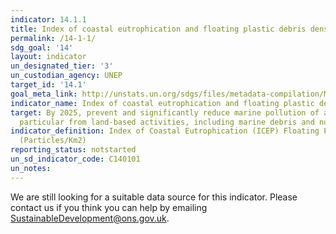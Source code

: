 ```yaml
---
indicator: 14.1.1
title: Index of coastal eutrophication and floating plastic debris density
permalink: /14-1-1/
sdg_goal: '14'
layout: indicator
un_designated_tier: '3'
un_custodian_agency: UNEP
target_id: '14.1'
goal_meta_link: http://unstats.un.org/sdgs/files/metadata-compilation/Metadata-Goal-14.pdf
indicator_name: Index of coastal eutrophication and floating plastic debris density
target: By 2025, prevent and significantly reduce marine pollution of all kinds, in
  particular from land-based activities, including marine debris and nutrient pollution
indicator_definition: Index of Coastal Eutrophication (ICEP) Floating Plastic Debris
  (Particles/Km2)
reporting_status: notstarted
un_sd_indicator_code: C140101
un_notes:
---
```


We are still looking for a suitable data source for this indicator. Please contact us if you think you can help by emailing <a href="mailto:SustainableDevelopment@ons.gov.uk">SustainableDevelopment@ons.gov.uk</a>.

